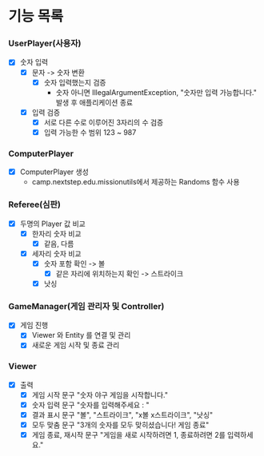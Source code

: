 # 기능 목록

### UserPlayer(사용자)
- [x] 숫자 입력
  - [x] 문자 -> 숫자 변환
    - [x] 숫자 입력했는지 검증
      - 숫자 아니면 IllegalArgumentException, "숫자만 입력 가능합니다." 발생 후 애플리케이션 종료
  - [x] 입력 검증
    - [x] 서로 다른 수로 이루어진 3자리의 수 검증
    - [x] 입력 가능한 수 범위 123 ~ 987

### ComputerPlayer
- [x] ComputerPlayer 생성
  -  camp.nextstep.edu.missionutils에서 제공하는 Randoms 함수 사용

### Referee(심판)
- [x] 두명의 Player 값 비교
  - [x] 한자리 숫자 비교
    - [x] 같음, 다름
  - [x] 세자리 숫자 비교
    - [x] 숫자 포함 확인 -> 볼
      - [x] 같은 자리에 위치하는지 확인 -> 스트라이크
    - [x] 낫싱

### GameManager(게임 관리자 및 Controller)
- [x] 게임 진행
  - [x] Viewer 와 Entity 를 연결 및 관리
  - [x] 새로운 게임 시작 및 종료 관리

### Viewer
- [x] 출력
  - [x] 게임 시작 문구 "숫자 야구 게임을 시작합니다."
  - [x] 숫자 입력 문구 "숫자를 입력해주세요 : "
  - [x] 결과 표시 문구 "볼", "스트라이크", "x볼 x스트라이크", "낫싱"
  - [x] 모두 맞춤 문구 "3개의 숫자를 모두 맞히셨습니다! 게임 종료"
  - [x] 게임 종료, 재시작 문구 "게임을 새로 시작하려면 1, 종료하려면 2를 입력하세요."